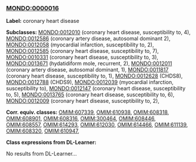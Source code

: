 
### [MONDO:0000016](http://purl.obolibrary.org/obo/MONDO_0000016)
**Label:** coronary heart disease

**Subclasses:** [MONDO:0012010](http://purl.obolibrary.org/obo/MONDO_0012010) (coronary heart disease, susceptibility to, 4), [MONDO:0012586](http://purl.obolibrary.org/obo/MONDO_0012586) (coronary artery disease, autosomal dominant 2), [MONDO:0012058](http://purl.obolibrary.org/obo/MONDO_0012058) (myocardial infarction, susceptibility to, 2), [MONDO:0012585](http://purl.obolibrary.org/obo/MONDO_0012585) (coronary heart disease, susceptibility to, 7), [MONDO:0010331](http://purl.obolibrary.org/obo/MONDO_0010331) (coronary heart disease, susceptibility to, 3), [MONDO:0013671](http://purl.obolibrary.org/obo/MONDO_0013671) (hydatidiform mole, recurrent, 2), [MONDO:0012011](http://purl.obolibrary.org/obo/MONDO_0012011) (coronary artery disease, autosomal dominant, 1), [MONDO:0011817](http://purl.obolibrary.org/obo/MONDO_0011817) (coronary heart disease, susceptibility to, 1), [MONDO:0012628](http://purl.obolibrary.org/obo/MONDO_0012628) (CHDS8), [MONDO:0012788](http://purl.obolibrary.org/obo/MONDO_0012788) (CHDS9), [MONDO:0012039](http://purl.obolibrary.org/obo/MONDO_0012039) (myocardial infarction, susceptibility to), [MONDO:0012147](http://purl.obolibrary.org/obo/MONDO_0012147) (coronary heart disease, susceptibility to, 5), [MONDO:0013765](http://purl.obolibrary.org/obo/MONDO_0013765) (coronary heart disease, susceptibility to, 6), [MONDO:0012009](http://purl.obolibrary.org/obo/MONDO_0012009) (coronary heart disease, susceptibility to, 2), 

**Corr. equiv. classes:** [OMIM:607339](http://purl.obolibrary.org/obo/OMIM_607339), [OMIM:610938](http://purl.obolibrary.org/obo/OMIM_610938), [OMIM:608318](http://purl.obolibrary.org/obo/OMIM_608318), [OMIM:608901](http://purl.obolibrary.org/obo/OMIM_608901), [OMIM:608316](http://purl.obolibrary.org/obo/OMIM_608316), [OMIM:300464](http://purl.obolibrary.org/obo/OMIM_300464), [OMIM:608446](http://purl.obolibrary.org/obo/OMIM_608446), [OMIM:608557](http://purl.obolibrary.org/obo/OMIM_608557), [OMIM:614293](http://purl.obolibrary.org/obo/OMIM_614293), [OMIM:612030](http://purl.obolibrary.org/obo/OMIM_612030), [OMIM:614466](http://purl.obolibrary.org/obo/OMIM_614466), [OMIM:611139](http://purl.obolibrary.org/obo/OMIM_611139), [OMIM:608320](http://purl.obolibrary.org/obo/OMIM_608320), [OMIM:610947](http://purl.obolibrary.org/obo/OMIM_610947), 

**Class expressions from DL-Learner:**

No results from DL-Learner...



